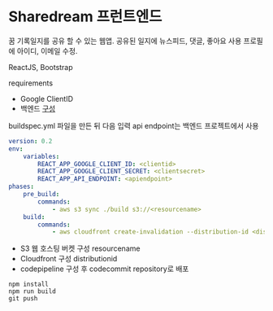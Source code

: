 # Sharedream 프런트엔드

꿈 기록일지를 공유 할 수 있는 웹앱.
공유된 일지에 뉴스피드, 댓글, 좋아요 사용
프로필에 아이디, 이메일 수정.

ReactJS, Bootstrap

requirements

-   Google ClientID
-   백엔드 [구성](https://github.com/swc617/dream-journal-backend)

buildspec.yml 파일을 만든 뒤 다음 입력
api endpoint는 백엔드 프로젝트에서 사용

```yml
version: 0.2
env:
    variables:
        REACT_APP_GOOGLE_CLIENT_ID: <clientid>
        REACT_APP_GOOGLE_CLIENT_SECRET: <clientsecret>
        REACT_APP_API_ENDPOINT: <apiendpoint>
phases:
    pre_build:
        commands:
            - aws s3 sync ./build s3://<resourcename>
    build:
        commands:
            - aws cloudfront create-invalidation --distribution-id <distributionid> --paths "/*"
```

* S3 웹 호스팅 버켓 구성 resourcename
* Cloudfront 구성 distributionid
* codepipeline 구성 후 codecommit repository로 배포

```console
npm install
npm run build
git push
```
